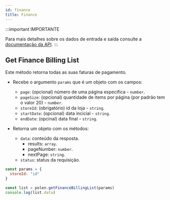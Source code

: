 ```yaml
---
id: finance
title: Finance
---
```

:::important IMPORTANTE

Para mais detalhes sobre os dados de entrada e saída consulte a [documentação da API](/api-reference).
:::

## Get Finance Billing List
Este método retorna todas as suas faturas de pagamento.

- Recebe o argumento `params` que é um objeto com os campos:
    - `page`: (opcional) número de uma página especifica - `number`.
    - `pageSize`: (opcional) quantidade de items por página (por padrão tem o valor 20) - `number`.
    - `storeId`: (obrigatório) id da loja - `string`.
    - `startDate`: (opcional) data incicial - `string`.
    - `endDate`: (opcinal) data final - `string`.

- Retorna um objeto com os métodos:
    - `data`: conteúdo da resposta.
        - results: `array`.
        - pageNumber: `number`.
        - nextPage: `string`.
    - `status`: status da requisição.
```javascript
const params = {
  storeId: "id"
}

const list = polen.getFinanceBillingList(params)
console.log(list.data)
```
